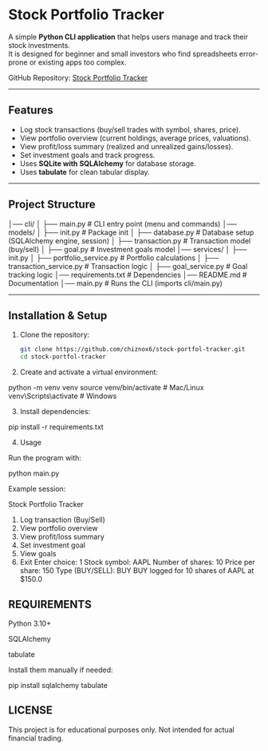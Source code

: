 # Stock Portfolio Tracker

A simple **Python CLI application** that helps users manage and track their stock investments.  
It is designed for beginner and small investors who find spreadsheets error-prone or existing apps too complex.

GitHub Repository: [Stock Portfolio Tracker](https://github.com/chiznox6/stock-portfol-tracker.git)

---

## Features

- Log stock transactions (buy/sell trades with symbol, shares, price).
- View portfolio overview (current holdings, average prices, valuations).
- View profit/loss summary (realized and unrealized gains/losses).
- Set investment goals and track progress.
- Uses **SQLite with SQLAlchemy** for database storage.
- Uses **tabulate** for clean tabular display.

---

## Project Structure

│── cli/
│ ├── main.py # CLI entry point (menu and commands)
│── models/
│ ├── init.py # Package init
│ ├── database.py # Database setup (SQLAlchemy engine, session)
│ ├── transaction.py # Transaction model (buy/sell)
│ ├── goal.py # Investment goals model
│── services/
│ ├── init.py
│ ├── portfolio_service.py # Portfolio calculations
│ ├── transaction_service.py # Transaction logic
│ ├── goal_service.py # Goal tracking logic
│── requirements.txt # Dependencies
│── README.md # Documentation
│── main.py # Runs the CLI (imports cli/main.py)



---

## Installation & Setup

1. Clone the repository:
   ```bash
   git clone https://github.com/chiznox6/stock-portfol-tracker.git
   cd stock-portfol-tracker

2. Create and activate a virtual environment:

python -m venv venv
source venv/bin/activate      # Mac/Linux
venv\Scripts\activate         # Windows


3. Install dependencies:

pip install -r requirements.txt

4. Usage

Run the program with:

python main.py


Example session:

Stock Portfolio Tracker
1. Log transaction (Buy/Sell)
2. View portfolio overview
3. View profit/loss summary
4. Set investment goal
5. View goals
6. Exit
Enter choice: 1
Stock symbol: AAPL
Number of shares: 10
Price per share: 150
Type (BUY/SELL): BUY
BUY logged for 10 shares of AAPL at $150.0



## REQUIREMENTS

Python 3.10+

SQLAlchemy

tabulate

Install them manually if needed:

pip install sqlalchemy tabulate



## LICENSE

This project is for educational purposes only.
Not intended for actual financial trading.